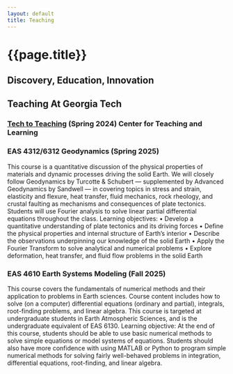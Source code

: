 ```yaml
---
layout: default
title: Teaching
---
```

# {{page.title}}
## Discovery, Education, Innovation

## Teaching At Georgia Tech

### [Tech to Teaching](https://ctl.gatech.edu/tech-teaching/) (Spring 2024) Center for Teaching and Learning

### EAS 4312/6312 Geodynamics (Spring 2025)

This course is a quantitative discussion of the physical properties of materials and dynamic processes driving the solid Earth. We will closely follow Geodynamics by Turcotte & Schubert — supplemented by Advanced Geodynamics by Sandwell — in covering topics in stress and strain, elasticity and flexure, heat transfer, fluid mechanics, rock rheology, and crustal faulting as mechanisms and consequences of plate tectonics. Students will use Fourier analysis to solve linear partial differential equations throughout the class. Learning objectives: 
• Develop a quantitative understanding of plate tectonics and its driving forces
• Define the physical properties and internal structure of Earth’s interior
• Describe the observations underpinning our knowledge of the solid Earth
• Apply the Fourier Transform to solve analytical and numerical problems
• Explore deformation, heat transfer, and fluid flow problems in the solid Earth

### EAS 4610 Earth Systems Modeling (Fall 2025)

This course covers the fundamentals of numerical methods and their application to problems in Earth sciences. Course content includes how to solve (on a computer) differential equations (ordinary and partial), integrals, root-finding problems, and linear algebra. This course is targeted at undergraduate students in Earth Atmospheric Sciences, and is the undergraduate equivalent of EAS 6130. Learning objective: At the end of this course, students should be able to use basic numerical methods to solve simple equations or model systems of equations. Students should also have more confidence with using MATLAB or Python to program simple numerical methods for solving fairly well-behaved problems in integration, differential equations, root-finding, and linear algebra.

